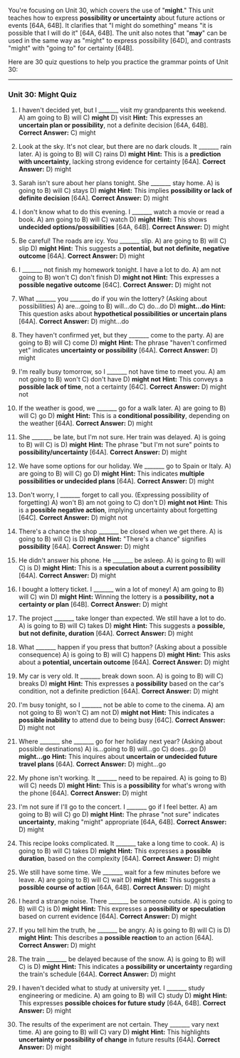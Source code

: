 You're focusing on Unit 30, which covers the use of "**might**." This unit teaches how to express **possibility or uncertainty** about future actions or events [64A, 64B]. It clarifies that "I might do something" means "it is possible that I will do it" [64A, 64B]. The unit also notes that "**may**" can be used in the same way as "might" to express possibility [64D], and contrasts "might" with "going to" for certainty [64B].

Here are 30 quiz questions to help you practice the grammar points of Unit 30:

---

### **Unit 30: Might Quiz**

1.  I haven't decided yet, but I _______ visit my grandparents this weekend.
    A) am going to
    B) will
    C) **might**
    D) visit
    **Hint:** This expresses an **uncertain plan or possibility**, not a definite decision [64A, 64B].
    **Correct Answer:** C) might

2.  Look at the sky. It's not clear, but there are no dark clouds. It _______ rain later.
    A) is going to
    B) will
    C) rains
    D) **might**
    **Hint:** This is a **prediction with uncertainty**, lacking strong evidence for certainty [64A].
    **Correct Answer:** D) might

3.  Sarah isn't sure about her plans tonight. She _______ stay home.
    A) is going to
    B) will
    C) stays
    D) **might**
    **Hint:** This implies **possibility or lack of definite decision** [64A].
    **Correct Answer:** D) might

4.  I don't know what to do this evening. I _______ watch a movie or read a book.
    A) am going to
    B) will
    C) watch
    D) **might**
    **Hint:** This shows **undecided options/possibilities** [64A, 64B].
    **Correct Answer:** D) might

5.  Be careful! The roads are icy. You _______ slip.
    A) are going to
    B) will
    C) slip
    D) **might**
    **Hint:** This suggests a **potential, but not definite, negative outcome** [64A].
    **Correct Answer:** D) might

6.  I _______ not finish my homework tonight. I have a lot to do.
    A) am not going to
    B) won't
    C) don't finish
    D) **might not**
    **Hint:** This expresses a **possible negative outcome** [64C].
    **Correct Answer:** D) might not

7.  What _______ you _______ do if you win the lottery? (Asking about possibilities)
    A) are...going to
    B) will...do
    C) do...do
    D) **might...do**
    **Hint:** This question asks about **hypothetical possibilities or uncertain plans** [64A].
    **Correct Answer:** D) might...do

8.  They haven't confirmed yet, but they _______ come to the party.
    A) are going to
    B) will
    C) come
    D) **might**
    **Hint:** The phrase "haven't confirmed yet" indicates **uncertainty or possibility** [64A].
    **Correct Answer:** D) might

9.  I'm really busy tomorrow, so I _______ not have time to meet you.
    A) am not going to
    B) won't
    C) don't have
    D) **might not**
    **Hint:** This conveys a **possible lack of time**, not a certainty [64C].
    **Correct Answer:** D) might not

10. If the weather is good, we _______ go for a walk later.
    A) are going to
    B) will
    C) go
    D) **might**
    **Hint:** This is a **conditional possibility**, depending on the weather [64A].
    **Correct Answer:** D) might

11. She _______ be late, but I'm not sure. Her train was delayed.
    A) is going to
    B) will
    C) is
    D) **might**
    **Hint:** The phrase "but I'm not sure" points to **possibility/uncertainty** [64A].
    **Correct Answer:** D) might

12. We have some options for our holiday. We _______ go to Spain or Italy.
    A) are going to
    B) will
    C) go
    D) **might**
    **Hint:** This indicates **multiple possibilities or undecided plans** [64A].
    **Correct Answer:** D) might

13. Don't worry, I _______ forget to call you. (Expressing possibility of forgetting)
    A) won't
    B) am not going to
    C) don't
    D) **might not**
    **Hint:** This is a **possible negative action**, implying uncertainty about forgetting [64C].
    **Correct Answer:** D) might not

14. There's a chance the shop _______ be closed when we get there.
    A) is going to
    B) will
    C) is
    D) **might**
    **Hint:** "There's a chance" signifies **possibility** [64A].
    **Correct Answer:** D) might

15. He didn't answer his phone. He _______ be asleep.
    A) is going to
    B) will
    C) is
    D) **might**
    **Hint:** This is a **speculation about a current possibility** [64A].
    **Correct Answer:** D) might

16. I bought a lottery ticket. I _______ win a lot of money!
    A) am going to
    B) will
    C) win
    D) **might**
    **Hint:** Winning the lottery is a **possibility, not a certainty or plan** [64B].
    **Correct Answer:** D) might

17. The project _______ take longer than expected. We still have a lot to do.
    A) is going to
    B) will
    C) takes
    D) **might**
    **Hint:** This suggests a **possible, but not definite, duration** [64A].
    **Correct Answer:** D) might

18. What _______ happen if you press that button? (Asking about a possible consequence)
    A) is going to
    B) will
    C) happens
    D) **might**
    **Hint:** This asks about a **potential, uncertain outcome** [64A].
    **Correct Answer:** D) might

19. My car is very old. It _______ break down soon.
    A) is going to
    B) will
    C) breaks
    D) **might**
    **Hint:** This expresses a **possibility** based on the car's condition, not a definite prediction [64A].
    **Correct Answer:** D) might

20. I'm busy tonight, so I _______ not be able to come to the cinema.
    A) am not going to
    B) won't
    C) am not
    D) **might not**
    **Hint:** This indicates a **possible inability** to attend due to being busy [64C].
    **Correct Answer:** D) might not

21. Where _______ she _______ go for her holiday next year? (Asking about possible destinations)
    A) is...going to
    B) will...go
    C) does...go
    D) **might...go**
    **Hint:** This inquires about **uncertain or undecided future travel plans** [64A].
    **Correct Answer:** D) might...go

22. My phone isn't working. It _______ need to be repaired.
    A) is going to
    B) will
    C) needs
    D) **might**
    **Hint:** This is a **possibility** for what's wrong with the phone [64A].
    **Correct Answer:** D) might

23. I'm not sure if I'll go to the concert. I _______ go if I feel better.
    A) am going to
    B) will
    C) go
    D) **might**
    **Hint:** The phrase "not sure" indicates **uncertainty**, making "might" appropriate [64A, 64B].
    **Correct Answer:** D) might

24. This recipe looks complicated. It _______ take a long time to cook.
    A) is going to
    B) will
    C) takes
    D) **might**
    **Hint:** This expresses a **possible duration**, based on the complexity [64A].
    **Correct Answer:** D) might

25. We still have some time. We _______ wait for a few minutes before we leave.
    A) are going to
    B) will
    C) wait
    D) **might**
    **Hint:** This suggests a **possible course of action** [64A, 64B].
    **Correct Answer:** D) might

26. I heard a strange noise. There _______ be someone outside.
    A) is going to
    B) will
    C) is
    D) **might**
    **Hint:** This expresses a **possibility or speculation** based on current evidence [64A].
    **Correct Answer:** D) might

27. If you tell him the truth, he _______ be angry.
    A) is going to
    B) will
    C) is
    D) **might**
    **Hint:** This describes a **possible reaction** to an action [64A].
    **Correct Answer:** D) might

28. The train _______ be delayed because of the snow.
    A) is going to
    B) will
    C) is
    D) **might**
    **Hint:** This indicates a **possibility or uncertainty** regarding the train's schedule [64A].
    **Correct Answer:** D) might

29. I haven't decided what to study at university yet. I _______ study engineering or medicine.
    A) am going to
    B) will
    C) study
    D) **might**
    **Hint:** This expresses **possible choices for future study** [64A, 64B].
    **Correct Answer:** D) might

30. The results of the experiment are not certain. They _______ vary next time.
    A) are going to
    B) will
    C) vary
    D) **might**
    **Hint:** This highlights **uncertainty or possibility of change** in future results [64A].
    **Correct Answer:** D) might